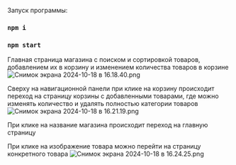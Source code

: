 
Запуск программы:

### `npm i`
### `npm start`




Главная страница магазина с поиском и сортировкой товаров, добавлением их в корзину и изменением количества товаров в корзине
![Снимок экрана 2024-10-18 в 16.18.40.png](..%2F..%2F..%2F..%2Fvar%2Ffolders%2Fmw%2Fddn0b8td2ss97klx9lbbc2qr0000gn%2FT%2FTemporaryItems%2FNSIRD_screencaptureui_X81pXT%2F%D0%A1%D0%BD%D0%B8%D0%BC%D0%BE%D0%BA%20%D1%8D%D0%BA%D1%80%D0%B0%D0%BD%D0%B0%202024-10-18%20%D0%B2%2016.18.40.png)

Сверху на навигационной панели при клике на корзину происходит переход на страницу корзины с добавленными товарами,
где можно изменять количество и удалять полностью категории товаров
![Снимок экрана 2024-10-18 в 16.21.19.png](..%2F..%2F..%2F..%2Fvar%2Ffolders%2Fmw%2Fddn0b8td2ss97klx9lbbc2qr0000gn%2FT%2FTemporaryItems%2FNSIRD_screencaptureui_D3QaNP%2F%D0%A1%D0%BD%D0%B8%D0%BC%D0%BE%D0%BA%20%D1%8D%D0%BA%D1%80%D0%B0%D0%BD%D0%B0%202024-10-18%20%D0%B2%2016.21.19.png)

При клике на название магазина происходит переход на главную страницу

При клике на изображение товара можно перейти на страницу конкретного товара
![Снимок экрана 2024-10-18 в 16.24.25.png](..%2F..%2F..%2F..%2Fvar%2Ffolders%2Fmw%2Fddn0b8td2ss97klx9lbbc2qr0000gn%2FT%2FTemporaryItems%2FNSIRD_screencaptureui_b5bCoe%2F%D0%A1%D0%BD%D0%B8%D0%BC%D0%BE%D0%BA%20%D1%8D%D0%BA%D1%80%D0%B0%D0%BD%D0%B0%202024-10-18%20%D0%B2%2016.24.25.png)
